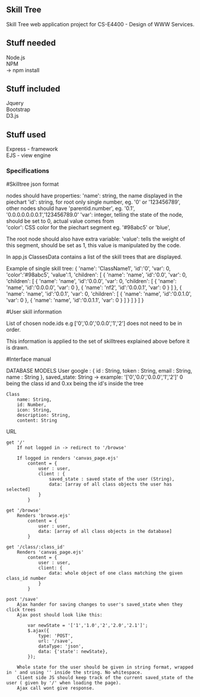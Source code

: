 ## Skill Tree

Skill Tree web application project for CS-E4400 - Design of WWW Services.

## Stuff needed
Node.js  
NPM  
	-> npm install

## Stuff included
Jquery  
Bootstrap  
D3.js

## Stuff used
Express - framework  
EJS - view engine  

### Specifications

#Skilltree json format

nodes should have properties:
'name': 	string, the name displayed in the piechart
'id': 		string, for root only single number, eg. '0' or '123456789', other nodes should have 'parentid.number', eg. '0.1', '0.0.0.0.0.0.0.1','123456789.0'
'var': 		integer, telling the state of the node, should be set to 0, actual value comes from  
'color':	CSS color for the piechart segment eg. '#98abc5' or 'blue',

The root node should also have extra variable:
'value': 	tells the weight of this segment, should be set as 1, this value is manipulated by the code.

In app.js ClassesData contains a list of the skill trees that are displayed.

Example of single skill tree:
{
	'name': 'ClassName1',
	'id':'0',
	'var': 0,
	'color':'#98abc5',
	'value':1,
	'children': [
		{
		'name': 'name',
		'id':'0.0',
		'var': 0,
		'children': [
			{
			'name': 'name',
			'id':'0.0.0',
			'var': 0,
			'children': [
				{
				'name': 'name',
				'id':'0.0.0.0',
				'var': 0
				},
				{
				'name': 'nf2',
				'id':'0.0.0.1',
				'var': 0
				}
			]
			},
			{
			'name': 'name',
			'id':'0.0.1',
			'var': 0,
			'children': [
				{
				'name': 'name',
				'id':'0.0.1.0',
				'var': 0
				},
				{
				'name': 'name',
				'id':'0.0.1.1',
				'var': 0
				}
			]
			}
		]
		}
	]
}

#User skill information

List of chosen node.ids e.g ['0','0.0','0.0.0','1','2']
does not need to be in order.

This information is applied to the set of skilltrees explained above before it is drawn.




#Interface manual

DATABASE MODELS
	User
		google           : {
	        id           : String,
	        token        : String,
	        email        : String,
	        name         : String
	    },
		saved_state: String -> 	example: '['0','0.0','0.0.0','1','2']'
								0 being the class id and 0.xx being the id's inside the tree	

	Class	
		name: String,
		id: Number,
		icon: String,
		description: String,
		content: String


URL

	get '/'
		If not logged in -> redirect to '/browse'

		If logged in renders 'canvas_page.ejs'
			content = {
				user : user,
				client : {
					saved_state : saved state of the user (String),
					data: [array of all class objects the user has selected]
				}
			}

	get '/browse'
		Renders 'browse.ejs'
			content = {
				user : user,
				data: [array of all class objects in the database]
			}

	get '/class/:class_id'
		Renders 'canvas_page.ejs'
			content = {
				user : user,
				client: {
					data: whole object of one class matching the given class_id number
				}
			}	

	post '/save'
		Ajax hander for saving changes to user's saved_state when they click trees
		Ajax post should look like this:

			var newState = '['1','1.0','2','2.0','2.1']';
			$.ajax({
		        type: 'POST',
		        url: '/save',
		        dataType: 'json',
		        data: {'state': newState},
			});

		Whole state for the user should be given in string format, wrapped in ' and using '' inside the string. No whitespace.
		Client side JS should keep track of the current saved_state of the user ( given by '/' when loading the page).
		Ajax call wont give response.






